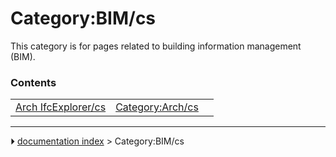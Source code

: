 # Category:BIM/cs
This category is for pages related to building information management (BIM).

### Contents

|     |     |     |
| --- | --- | --- |
| [Arch IfcExplorer/cs](Arch_IfcExplorer/cs.md) | [Category:Arch/cs](Category_Arch/cs.md) |



---
⏵ [documentation index](../README.md) > Category:BIM/cs
